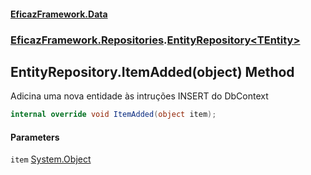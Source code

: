 #### [EficazFramework.Data](EficazFrameworkData.md 'EficazFramework Data')
### [EficazFramework.Repositories](EficazFrameworkData.md#EficazFramework.Repositories 'EficazFramework.Repositories').[EntityRepository&lt;TEntity&gt;](EficazFramework.Repositories/EntityRepository_TEntity_.md 'EficazFramework.Repositories.EntityRepository<TEntity>')

## EntityRepository<TEntity>.ItemAdded(object) Method

Adicina uma nova entidade às intruções INSERT do DbContext

```csharp
internal override void ItemAdded(object item);
```
#### Parameters

<a name='EficazFramework.Repositories.EntityRepository_TEntity_.ItemAdded(object).item'></a>

`item` [System.Object](https://docs.microsoft.com/en-us/dotnet/api/System.Object 'System.Object')